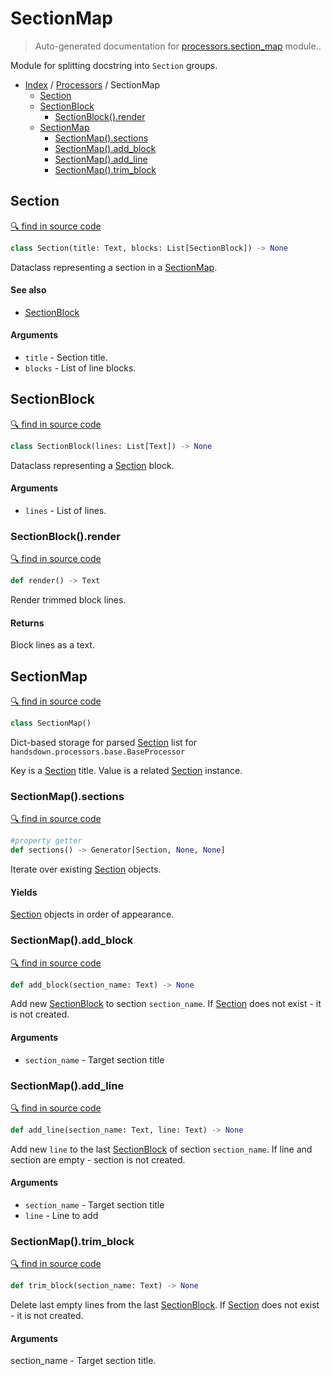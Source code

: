 # SectionMap

> Auto-generated documentation for [processors.section_map](../../processors/section_map.py) module..

Module for splitting docstring into `Section` groups.

- [Index](../README.md#modules) / [Processors](index.md#processors) / SectionMap
  - [Section](#section)
  - [SectionBlock](#sectionblock)
    - [SectionBlock().render](#sectionblockrender)
  - [SectionMap](#sectionmap)
    - [SectionMap().sections](#sectionmapsections)
    - [SectionMap().add_block](#sectionmapadd_block)
    - [SectionMap().add_line](#sectionmapadd_line)
    - [SectionMap().trim_block](#sectionmaptrim_block)

## Section

[🔍 find in source code](../../processors/section_map.py#L36)

```python
class Section(title: Text, blocks: List[SectionBlock]) -> None
```

Dataclass representing a section in a [SectionMap](#sectionmap).

#### See also

- [SectionBlock](#sectionblock)

#### Arguments

- `title` - Section title.
- `blocks` - List of line blocks.

## SectionBlock

[🔍 find in source code](../../processors/section_map.py#L12)

```python
class SectionBlock(lines: List[Text]) -> None
```

Dataclass representing a [Section](#section) block.

#### Arguments

- `lines` - List of lines.

### SectionBlock().render

[🔍 find in source code](../../processors/section_map.py#L24)

```python
def render() -> Text
```

Render trimmed block lines.

#### Returns

Block lines as a text.

## SectionMap

[🔍 find in source code](../../processors/section_map.py#L51)

```python
class SectionMap()
```

Dict-based storage for parsed [Section](#section) list for
`handsdown.processors.base.BaseProcessor`

Key is a [Section](#section) title.
Value is a related [Section](#section) instance.

### SectionMap().sections

[🔍 find in source code](../../processors/section_map.py#L51)

```python
#property getter
def sections() -> Generator[Section, None, None]
```

Iterate over existing [Section](#section) objects.

#### Yields

[Section](#section) objects in order of appearance.

### SectionMap().add_block

[🔍 find in source code](../../processors/section_map.py#L82)

```python
def add_block(section_name: Text) -> None
```

Add new [SectionBlock](#sectionblock) to section `section_name`.
If [Section](#section) does not exist - it is not created.

#### Arguments

- `section_name` - Target section title

### SectionMap().add_line

[🔍 find in source code](../../processors/section_map.py#L60)

```python
def add_line(section_name: Text, line: Text) -> None
```

Add new `line` to the last [SectionBlock](#sectionblock) of section `section_name`.
If line and section are empty - section is not created.

#### Arguments

- `section_name` - Target section title
- `line` - Line to add

### SectionMap().trim_block

[🔍 find in source code](../../processors/section_map.py#L96)

```python
def trim_block(section_name: Text) -> None
```

Delete last empty lines from the last [SectionBlock](#sectionblock).
If [Section](#section) does not exist - it is not created.

#### Arguments

section_name - Target section title.
